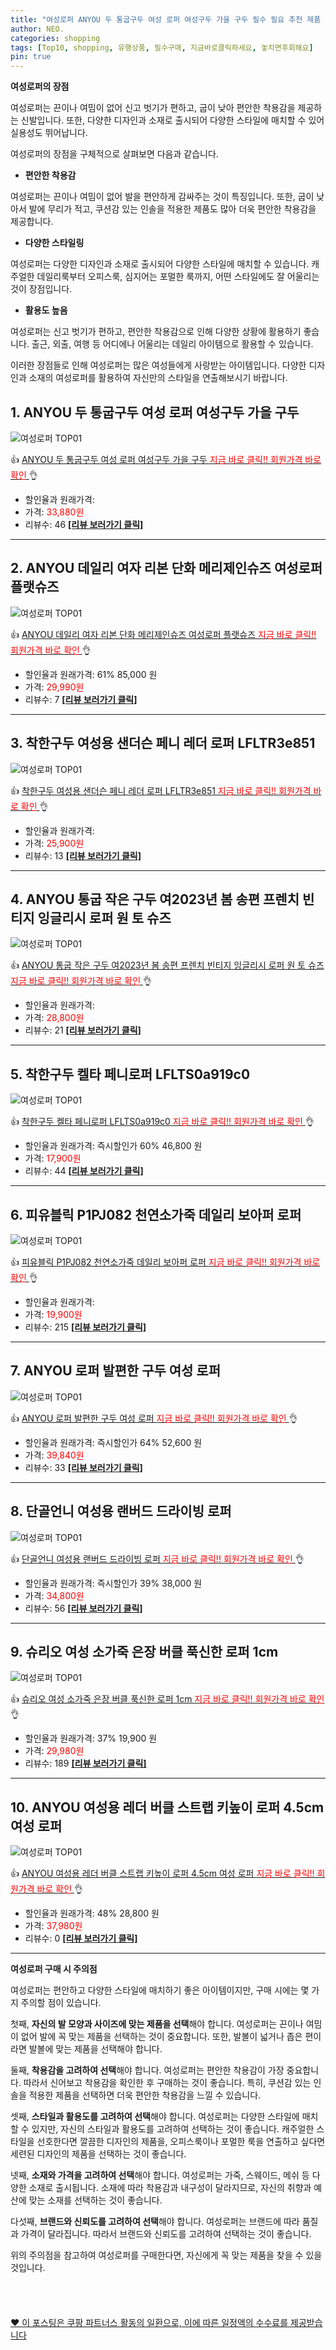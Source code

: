 ```yaml
---
title: "여성로퍼 ANYOU 두 통굽구두 여성 로퍼 여성구두 가을 구두 필수 필요 추천 제품 비교 최저 가격 비교 장점 구매 후기 구매평"
author: NEO.
categories: shopping
tags: [Top10, shopping, 유행상품, 필수구매, 지금바로클릭하세요, 놓치면후회해요]
pin: true
---
```

**여성로퍼의 장점**

여성로퍼는 끈이나 여밈이 없어 신고 벗기가 편하고, 굽이 낮아 편안한 착용감을 제공하는 신발입니다. 또한, 다양한 디자인과 소재로 출시되어 다양한 스타일에 매치할 수 있어 실용성도 뛰어납니다.

여성로퍼의 장점을 구체적으로 살펴보면 다음과 같습니다.

* **편안한 착용감**

여성로퍼는 끈이나 여밈이 없어 발을 편안하게 감싸주는 것이 특징입니다. 또한, 굽이 낮아서 발에 무리가 적고, 쿠션감 있는 인솔을 적용한 제품도 많아 더욱 편안한 착용감을 제공합니다.

* **다양한 스타일링**

여성로퍼는 다양한 디자인과 소재로 출시되어 다양한 스타일에 매치할 수 있습니다. 캐주얼한 데일리룩부터 오피스룩, 심지어는 포멀한 룩까지, 어떤 스타일에도 잘 어울리는 것이 장점입니다.

* **활용도 높음**

여성로퍼는 신고 벗기가 편하고, 편안한 착용감으로 인해 다양한 상황에 활용하기 좋습니다. 출근, 외출, 여행 등 어디에나 어울리는 데일리 아이템으로 활용할 수 있습니다.

이러한 장점들로 인해 여성로퍼는 많은 여성들에게 사랑받는 아이템입니다. 다양한 디자인과 소재의 여성로퍼를 활용하여 자신만의 스타일을 연출해보시기 바랍니다.

   

## 1. ANYOU 두 통굽구두 여성 로퍼 여성구두 가을 구두

![여성로퍼 TOP01](https://thumbnail7.coupangcdn.com/thumbnails/remote/490x490ex/image/vendor_inventory/5a65/e936050fedc769cfe367c8d2afe418b20a2320f4bb58914899460d550e76.jpg)


👍 [ANYOU 두 통굽구두 여성 로퍼 여성구두 가을 구두 <font color=red> 지금 바로 클릭!! 회원가격 바로 확인 </font> ](https://link.coupang.com/re/AFFSDP?lptag=AF3617701&subid=GithubCoopas&pageKey=7638609327&traceid=V0-153&itemId=20289836185&vendorItemId=87624974611) 👌 


- 할인율과 원래가격: 
- 가격: <span style='color:red'>33,880원</span>
- 리뷰수: 46  [**[리뷰 보러가기 클릭]**](https://link.coupang.com/re/AFFSDP?lptag=AF3617701&subid=GithubCoopas&pageKey=7638609327&traceid=V0-153&itemId=20289836185&vendorItemId=87624974611)

---


   

## 2. ANYOU 데일리 여자 리본 단화 메리제인슈즈 여성로퍼 플랫슈즈

![여성로퍼 TOP01](https://thumbnail10.coupangcdn.com/thumbnails/remote/490x490ex/image/vendor_inventory/4b9a/ddb1ac32b1f5ba3db87ebea2681d44dc23565370939331b731d1d1e67750.jpg)


👍 [ANYOU 데일리 여자 리본 단화 메리제인슈즈 여성로퍼 플랫슈즈 <font color=red> 지금 바로 클릭!! 회원가격 바로 확인 </font> ](https://link.coupang.com/re/AFFSDP?lptag=AF3617701&subid=GithubCoopas&pageKey=7615093368&traceid=V0-153&itemId=20176880959&vendorItemId=87635783891) 👌 


- 할인율과 원래가격: 61%  85,000   원
- 가격: <span style='color:red'>29,990원</span>
- 리뷰수: 7  [**[리뷰 보러가기 클릭]**](https://link.coupang.com/re/AFFSDP?lptag=AF3617701&subid=GithubCoopas&pageKey=7615093368&traceid=V0-153&itemId=20176880959&vendorItemId=87635783891)

---


   

## 3. 착한구두 여성용 샌더슨 페니 레더 로퍼 LFLTR3e851

![여성로퍼 TOP01](https://thumbnail10.coupangcdn.com/thumbnails/remote/490x490ex/image/retail/images/111055149307548-9b716a78-fe02-43ba-b8f8-91df40f176be.jpg)


👍 [착한구두 여성용 샌더슨 페니 레더 로퍼 LFLTR3e851 <font color=red> 지금 바로 클릭!! 회원가격 바로 확인 </font> ](https://link.coupang.com/re/AFFSDP?lptag=AF3617701&subid=GithubCoopas&pageKey=6868009336&traceid=V0-153&itemId=16420793382&vendorItemId=83611697458) 👌 


- 할인율과 원래가격: 
- 가격: <span style='color:red'>25,900원</span>
- 리뷰수: 13  [**[리뷰 보러가기 클릭]**](https://link.coupang.com/re/AFFSDP?lptag=AF3617701&subid=GithubCoopas&pageKey=6868009336&traceid=V0-153&itemId=16420793382&vendorItemId=83611697458)

---


   

## 4. ANYOU 통굽 작은 구두 여2023년 봄 송편 프렌치 빈티지 잉글리시 로퍼 원 토 슈즈

![여성로퍼 TOP01](https://thumbnail10.coupangcdn.com/thumbnails/remote/490x490ex/image/vendor_inventory/c33a/c386f6f98622e65ff94ce5a71b47e6ec6b48e159e6aa6290c0f485228906.jpg)


👍 [ANYOU 통굽 작은 구두 여2023년 봄 송편 프렌치 빈티지 잉글리시 로퍼 원 토 슈즈 <font color=red> 지금 바로 클릭!! 회원가격 바로 확인 </font> ](https://link.coupang.com/re/AFFSDP?lptag=AF3617701&subid=GithubCoopas&pageKey=7699937214&traceid=V0-153&itemId=20613123944&vendorItemId=87687478692) 👌 


- 할인율과 원래가격: 
- 가격: <span style='color:red'>28,800원</span>
- 리뷰수: 21  [**[리뷰 보러가기 클릭]**](https://link.coupang.com/re/AFFSDP?lptag=AF3617701&subid=GithubCoopas&pageKey=7699937214&traceid=V0-153&itemId=20613123944&vendorItemId=87687478692)

---


   

## 5. 착한구두 켈타 페니로퍼 LFLTS0a919c0

![여성로퍼 TOP01](https://thumbnail7.coupangcdn.com/thumbnails/remote/490x490ex/image/retail/images/6432264774041272-df8a0d4b-039d-4731-bfb6-e645b5c7c6b5.jpg)


👍 [착한구두 켈타 페니로퍼 LFLTS0a919c0 <font color=red> 지금 바로 클릭!! 회원가격 바로 확인 </font> ](https://link.coupang.com/re/AFFSDP?lptag=AF3617701&subid=GithubCoopas&pageKey=285400333&traceid=V0-153&itemId=272685830&vendorItemId=5268203255) 👌 


- 할인율과 원래가격: 즉시할인가 60%  46,800   원
- 가격: <span style='color:red'>17,900원</span>
- 리뷰수: 44  [**[리뷰 보러가기 클릭]**](https://link.coupang.com/re/AFFSDP?lptag=AF3617701&subid=GithubCoopas&pageKey=285400333&traceid=V0-153&itemId=272685830&vendorItemId=5268203255)

---


   

## 6. 피유블릭 P1PJ082 천연소가죽 데일리 보아퍼 로퍼

![여성로퍼 TOP01](https://thumbnail9.coupangcdn.com/thumbnails/remote/490x490ex/image/vendor_inventory/e62e/39153119fc505ddd739f88a04cb303cfbdbb04f75cb4e634117b14434eeb.jpg)


👍 [피유블릭 P1PJ082 천연소가죽 데일리 보아퍼 로퍼 <font color=red> 지금 바로 클릭!! 회원가격 바로 확인 </font> ](https://link.coupang.com/re/AFFSDP?lptag=AF3617701&subid=GithubCoopas&pageKey=6213338726&traceid=V0-153&itemId=12396046737&vendorItemId=79665635142) 👌 


- 할인율과 원래가격: 
- 가격: <span style='color:red'>19,900원</span>
- 리뷰수: 215  [**[리뷰 보러가기 클릭]**](https://link.coupang.com/re/AFFSDP?lptag=AF3617701&subid=GithubCoopas&pageKey=6213338726&traceid=V0-153&itemId=12396046737&vendorItemId=79665635142)

---


   

## 7. ANYOU 로퍼 발편한 구두 여성 로퍼

![여성로퍼 TOP01](https://thumbnail10.coupangcdn.com/thumbnails/remote/490x490ex/image/vendor_inventory/4e17/0290e9d32a7da8116488b253ecd6eefc765b0375d139ff12e776986118c1.jpg)


👍 [ANYOU 로퍼 발편한 구두 여성 로퍼 <font color=red> 지금 바로 클릭!! 회원가격 바로 확인 </font> ](https://link.coupang.com/re/AFFSDP?lptag=AF3617701&subid=GithubCoopas&pageKey=7641880366&traceid=V0-153&itemId=20307919483&vendorItemId=87537945877) 👌 


- 할인율과 원래가격: 즉시할인가 64%  52,600   원
- 가격: <span style='color:red'>39,840원</span>
- 리뷰수: 33  [**[리뷰 보러가기 클릭]**](https://link.coupang.com/re/AFFSDP?lptag=AF3617701&subid=GithubCoopas&pageKey=7641880366&traceid=V0-153&itemId=20307919483&vendorItemId=87537945877)

---


   

## 8. 단골언니 여성용 랜버드 드라이빙 로퍼

![여성로퍼 TOP01](https://thumbnail10.coupangcdn.com/thumbnails/remote/490x490ex/image/retail/images/554164597340313-3649c967-a771-4062-8169-82ca29b64f6d.jpg)


👍 [단골언니 여성용 랜버드 드라이빙 로퍼 <font color=red> 지금 바로 클릭!! 회원가격 바로 확인 </font> ](https://link.coupang.com/re/AFFSDP?lptag=AF3617701&subid=GithubCoopas&pageKey=6056146506&traceid=V0-153&itemId=13867535861&vendorItemId=81117448860) 👌 


- 할인율과 원래가격: 즉시할인가 39%  38,000   원
- 가격: <span style='color:red'>34,800원</span>
- 리뷰수: 56  [**[리뷰 보러가기 클릭]**](https://link.coupang.com/re/AFFSDP?lptag=AF3617701&subid=GithubCoopas&pageKey=6056146506&traceid=V0-153&itemId=13867535861&vendorItemId=81117448860)

---


   

## 9. 슈리오 여성 소가죽 은장 버클 푹신한 로퍼 1cm

![여성로퍼 TOP01](https://thumbnail6.coupangcdn.com/thumbnails/remote/490x490ex/image/vendor_inventory/f330/afc96db12b9460b9f90be3d73968ce1218180e313a025b73eb5a39544979.jpg)


👍 [슈리오 여성 소가죽 은장 버클 푹신한 로퍼 1cm <font color=red> 지금 바로 클릭!! 회원가격 바로 확인 </font> ](https://link.coupang.com/re/AFFSDP?lptag=AF3617701&subid=GithubCoopas&pageKey=6976692202&traceid=V0-153&itemId=19144253775&vendorItemId=86078626312) 👌 


- 할인율과 원래가격: 37%  19,900   원
- 가격: <span style='color:red'>29,980원</span>
- 리뷰수: 189  [**[리뷰 보러가기 클릭]**](https://link.coupang.com/re/AFFSDP?lptag=AF3617701&subid=GithubCoopas&pageKey=6976692202&traceid=V0-153&itemId=19144253775&vendorItemId=86078626312)

---


   

## 10. ANYOU 여성용 레더 버클 스트랩 키높이 로퍼 4.5cm 여성 로퍼

![여성로퍼 TOP01](https://thumbnail6.coupangcdn.com/thumbnails/remote/490x490ex/image/vendor_inventory/67d6/f7935b90a63cbb3c70bc5936165e85e1be920d9326b21f4887a829d13ff5.jpg)


👍 [ANYOU 여성용 레더 버클 스트랩 키높이 로퍼 4.5cm 여성 로퍼 <font color=red> 지금 바로 클릭!! 회원가격 바로 확인 </font> ](https://link.coupang.com/re/AFFSDP?lptag=AF3617701&subid=GithubCoopas&pageKey=7638908210&traceid=V0-153&itemId=20291481754&vendorItemId=87829110746) 👌 


- 할인율과 원래가격: 48%  28,800   원
- 가격: <span style='color:red'>37,980원</span>
- 리뷰수: 0  [**[리뷰 보러가기 클릭]**](https://link.coupang.com/re/AFFSDP?lptag=AF3617701&subid=GithubCoopas&pageKey=7638908210&traceid=V0-153&itemId=20291481754&vendorItemId=87829110746)

---
**여성로퍼 구매 시 주의점**

여성로퍼는 편안하고 다양한 스타일에 매치하기 좋은 아이템이지만, 구매 시에는 몇 가지 주의할 점이 있습니다.

첫째, **자신의 발 모양과 사이즈에 맞는 제품을 선택**해야 합니다. 여성로퍼는 끈이나 여밈이 없어 발에 꼭 맞는 제품을 선택하는 것이 중요합니다. 또한, 발볼이 넓거나 좁은 편이라면 발볼에 맞는 제품을 선택해야 합니다.

둘째, **착용감을 고려하여 선택**해야 합니다. 여성로퍼는 편안한 착용감이 가장 중요합니다. 따라서 신어보고 착용감을 확인한 후 구매하는 것이 좋습니다. 특히, 쿠션감 있는 인솔을 적용한 제품을 선택하면 더욱 편안한 착용감을 느낄 수 있습니다.

셋째, **스타일과 활용도를 고려하여 선택**해야 합니다. 여성로퍼는 다양한 스타일에 매치할 수 있지만, 자신의 스타일과 활용도를 고려하여 선택하는 것이 좋습니다. 캐주얼한 스타일을 선호한다면 깔끔한 디자인의 제품을, 오피스룩이나 포멀한 룩을 연출하고 싶다면 세련된 디자인의 제품을 선택하는 것이 좋습니다.

넷째, **소재와 가격을 고려하여 선택**해야 합니다. 여성로퍼는 가죽, 스웨이드, 메쉬 등 다양한 소재로 출시됩니다. 소재에 따라 착용감과 내구성이 달라지므로, 자신의 취향과 예산에 맞는 소재를 선택하는 것이 좋습니다.

다섯째, **브랜드와 신뢰도를 고려하여 선택**해야 합니다. 여성로퍼는 브랜드에 따라 품질과 가격이 달라집니다. 따라서 브랜드와 신뢰도를 고려하여 선택하는 것이 좋습니다.

위의 주의점을 참고하여 여성로퍼를 구매한다면, 자신에게 꼭 맞는 제품을 찾을 수 있을 것입니다.<br><br><br><br><br> [ ❤  이 포스팅은 쿠팡 파트너스 활동의 일환으로, 이에 따른 일정액의 수수료를 제공받습니다](https://link.coupang.com/a/bcEFyh)